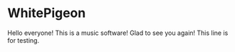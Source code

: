 WhitePigeon
===========
Hello everyone!
This is a music software!
Glad to see you again!
This line is for testing.
